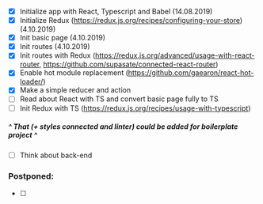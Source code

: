 - [x] Initialize app with React, Typescript and Babel (14.08.2019)
- [x] Initialize Redux (https://redux.js.org/recipes/configuring-your-store) (4.10.2019)
- [x] Init basic page (4.10.2019)
- [x] Init routes (4.10.2019)
- [x] Init routes with Redux (https://redux.js.org/advanced/usage-with-react-router, https://github.com/supasate/connected-react-router)
- [x] Enable hot module replacement (https://github.com/gaearon/react-hot-loader/)
- [x] Make a simple reducer and action
- [ ] Read about React with TS and convert basic page fully to TS
- [ ] Init Redux with TS (https://redux.js.org/recipes/usage-with-typescript)

##### ^ That (+ styles connected and linter) could be added for boilerplate project ^

- [ ] Think about back-end


### Postponed:
- [ ] 
